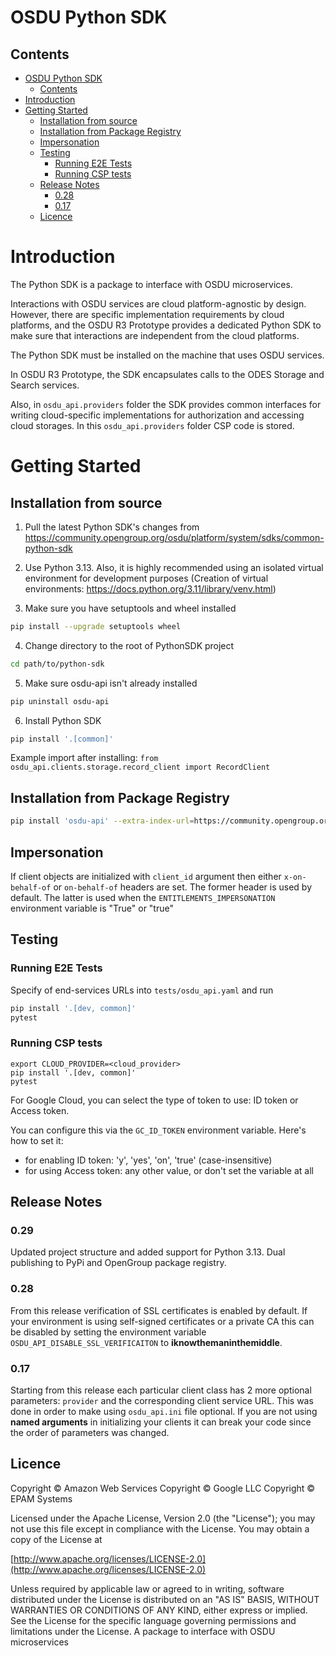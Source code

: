 # OSDU Python SDK


## Contents

- [OSDU Python SDK](#osdu-python-sdk)
  - [Contents](#contents)
- [Introduction](#introduction)
- [Getting Started](#getting-started)
  - [Installation from source](#installation-from-source)
  - [Installation from Package Registry](#installation-from-package-registry)
  - [Impersonation](#impersonation)
  - [Testing](#testing)
    - [Running E2E Tests](#running-e2e-tests)
    - [Running CSP tests](#running-csp-tests)
  - [Release Notes](#release-notes)
    - [0.28](#028)
    - [0.17](#017)
  - [Licence](#licence)


# Introduction
The Python SDK is a package to interface with OSDU microservices.

Interactions with OSDU services are cloud platform-agnostic by design. However, there are specific implementation requirements by cloud
platforms, and the OSDU R3 Prototype provides a dedicated Python SDK to make sure that interactions are independent from the
cloud platforms.

The Python SDK must be installed on the machine that uses OSDU services.

In OSDU R3 Prototype, the SDK encapsulates calls to the ODES Storage and Search services.


Also, in `osdu_api.providers` folder the SDK provides common interfaces for writing cloud-specific implementations for authorization and accessing
cloud storages. In this `osdu_api.providers` folder CSP code is stored.

# Getting Started

## Installation from source


1. Pull the latest Python SDK's changes from https://community.opengroup.org/osdu/platform/system/sdks/common-python-sdk

2. Use Python 3.13. Also, it is highly recommended using an isolated virtual environment for development purposes
  (Creation of virtual environments: https://docs.python.org/3.11/library/venv.html)

3.  Make sure you have setuptools and wheel installed
```sh
pip install --upgrade setuptools wheel
```

4.  Change directory to the root of PythonSDK project

```sh
cd path/to/python-sdk
```

5. Make sure osdu-api isn't already installed
```sh
pip uninstall osdu-api
````

6. Install Python SDK

```sh
pip install '.[common]'
```

Example import after installing:
`from osdu_api.clients.storage.record_client import RecordClient`


## Installation from Package Registry

```sh
pip install 'osdu-api' --extra-index-url=https://community.opengroup.org/api/v4/projects/148/packages/pypi/simple
```

## Impersonation

If client objects are initialized with `client_id` argument then either `x-on-behalf-of` or `on-behalf-of` headers are set. The former header is used by default. The latter is used when the `ENTITLEMENTS_IMPERSONATION` environment variable is "True" or "true"


## Testing
### Running E2E Tests
Specify of end-services URLs into `tests/osdu_api.yaml` and run

```sh
pip install '.[dev, common]'
pytest
```

### Running CSP tests

```shell
export CLOUD_PROVIDER=<cloud_provider>
pip install '.[dev, common]'
pytest
```

For Google Cloud, you can select the type of token to use: ID token or Access token.

You can configure this via the `GC_ID_TOKEN` environment variable. Here's how to set it:

- for enabling ID token: 'y', 'yes', 'on', 'true' (case-insensitive)
- for using Access token: any other value, or don't set the variable at all

## Release Notes

### 0.29

Updated project structure and added support for Python 3.13. Dual publishing to PyPi and OpenGroup package registry.

### 0.28

From this release verification of SSL certificates is enabled by default. If your environment is using self-signed certificates or a private CA this can be disabled by setting the environment variable
`OSDU_API_DISABLE_SSL_VERIFICAITON` to **iknowthemaninthemiddle**.

### 0.17

Starting from this release each particular client class has 2 more optional parameters: `provider` and the corresponding client service URL. This was done in order to make using `osdu_api.ini` file optional. If you are not using **named arguments** in initializing your clients it can break your code since the order of parameters was changed.


## Licence
Copyright © Amazon Web Services
Copyright © Google LLC
Copyright © EPAM Systems

Licensed under the Apache License, Version 2.0 (the "License");
you may not use this file except in compliance with the License.
You may obtain a copy of the License at

[http://www.apache.org/licenses/LICENSE-2.0](http://www.apache.org/licenses/LICENSE-2.0)

Unless required by applicable law or agreed to in writing, software
distributed under the License is distributed on an "AS IS" BASIS,
WITHOUT WARRANTIES OR CONDITIONS OF ANY KIND, either express or implied.
See the License for the specific language governing permissions and
limitations under the License.
A package to interface with OSDU microservices

